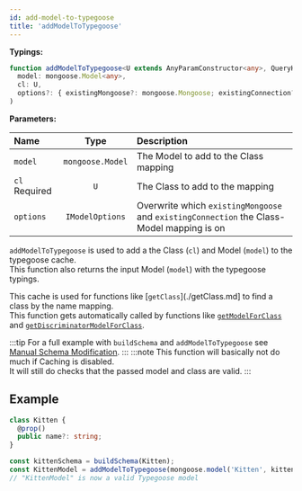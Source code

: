```yaml
---
id: add-model-to-typegoose
title: 'addModelToTypegoose'
---
```


**Typings:**

```ts
function addModelToTypegoose<U extends AnyParamConstructor<any>, QueryHelpers = BeAnObject>(
  model: mongoose.Model<any>,
  cl: U,
  options?: { existingMongoose?: mongoose.Mongoose; existingConnection?: any }
)
```

**Parameters:**

| Name                                                      |       Type       | Description                                                                               |
| :-------------------------------------------------------- | :--------------: | :---------------------------------------------------------------------------------------- |
| `model`                                                   | `mongoose.Model` | The Model to add to the Class mapping                                                     |
| `cl` <span class="badge badge--secondary">Required</span> |       `U`        | The Class to add to the mapping                                                           |
| `options`                                                 | `IModelOptions`  | Overwrite which `existingMongoose` and `existingConnection` the Class-Model mapping is on |

`addModelToTypegoose` is used to add a the Class (`cl`) and Model (`model`) to the typegoose cache.  
This function also returns the input Model (`model`) with the typegoose typings.

This cache is used for functions like [`getClass`](./getClass.md] to find a class by the name mapping.  
This function gets automatically called by functions like [`getModelForClass`](./getModelForClass.md) and [`getDiscriminatorModelForClass`](./getDiscriminatorModelForClass.md).

:::tip
For a full example with `buildSchema` and `addModelToTypegoose` see [Manual Schema Modification](../../guides/advanced/manual-schema-modification.md).
:::
:::note
This function will basically not do much if Caching is disabled.  
It will still do checks that the passed model and class are valid.
:::

## Example

```ts
class Kitten {
  @prop()
  public name?: string;
}

const kittenSchema = buildSchema(Kitten);
const KittenModel = addModelToTypegoose(mongoose.model('Kitten', kittenSchema), Kitten);
// "KittenModel" is now a valid Typegoose model
```

